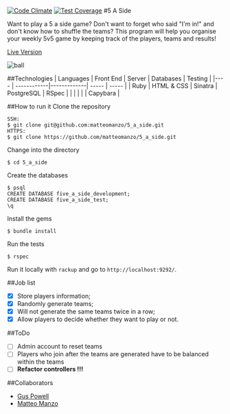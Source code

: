 [![Code Climate](https://codeclimate.com/github/matteomanzo/5_a_side/badges/gpa.svg)](https://codeclimate.com/github/matteomanzo/5_a_side) [![Test Coverage](https://codeclimate.com/github/matteomanzo/5_a_side/badges/coverage.svg)](https://codeclimate.com/github/matteomanzo/5_a_side)
#5 A Side

Want to play a 5 a side game? Don't want to forget who said "I'm in!" and don't know how to shuffle the teams?
This program will help you organise your weekly 5v5 game by keeping track of the players, teams and results!

[Live Version](https://makers-five-a-side.herokuapp.com/)

![ball](/soccer.png)


##Technologies
| Languages | Front End   | Server  | Databases | Testing |
|----  | ------------|-------------| -----      | ----- |
| Ruby | HTML & CSS  | Sinatra     | PostgreSQL | RSpec |
|      |             |             |            | Capybara |

##How to run it
Clone the repository
```
SSH:
$ git clone git@github.com:matteomanzo/5_a_side.git
HTTPS:
$ git clone https://github.com/matteomanzo/5_a_side.git
```
Change into the directory
```
$ cd 5_a_side
```
Create the databases
```
$ psql
CREATE DATABASE five_a_side_development;
CREATE DATABASE five_a_side_test;
\q
```
Install the gems
```
$ bundle install
```
Run the tests
```
$ rspec
```
Run it locally with `rackup` and go to `http://localhost:9292/`.

##Job list

- [x] Store players information;
- [x] Randomly generate teams;
- [x] Will not generate the same teams twice in a row;
- [x] Allow players to decide whether they want to play or not.

##ToDo

- [ ] Admin account to reset teams
- [ ] Players who join after the teams are generated have to be balanced within the teams
- [ ] <strong>Refactor controllers !!!</strong>

##Collaborators

- [Gus Powell](https://github.com/guspowell)
- [Matteo Manzo](https://github.com/matteomanzo)
